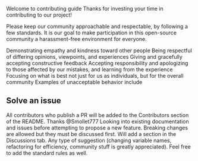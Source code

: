 Welcome to contributing guide
Thanks for investing your time in contributing to our project!

Please keep our community approachable and respectable, by following a few standards. It is our goal to make participation in this open-source community a harassment-free environment for everyone.

Demonstrating empathy and kindness toward other people
Being respectful of differing opinions, viewpoints, and experiences
Giving and gracefully accepting constructive feedback
Accepting responsibility and apologizing to those affected by our mistakes, and learning from the experience
Focusing on what is best not just for us as individuals, but for the overall community
Examples of unacceptable behavior include

## Solve an issue

All contributors who publish a PR will be added to the Contributors section of the README. Thanks @Smollet777
Looking into existing documentation and issues before attempting to propose a new feature.
Breaking changes are allowed but they must be discussed first. Will add a section in the Discussions tab.
Any type of suggestion (changing variable names, refactoring for efficiency, community stuff is greatly appreciated).
Feel free to add the standard rules as well.
